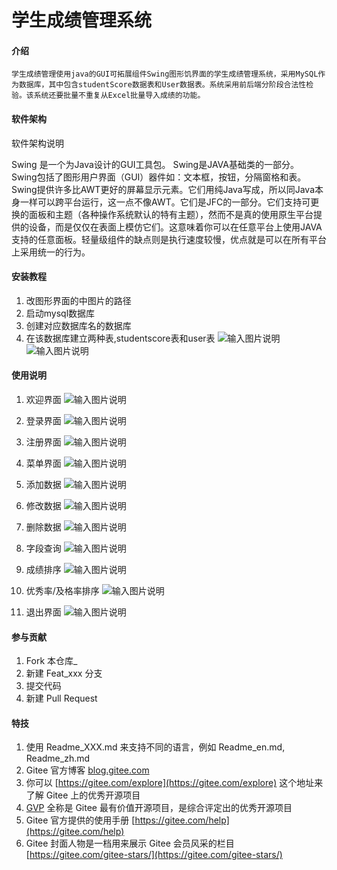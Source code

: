 # 学生成绩管理系统

#### 介绍
    学生成绩管理使用java的GUI可拓展组件Swing图形饥界面的学生成绩管理系统，采用MySQL作为数据库，其中包含studentScore数据表和User数据表。系统采用前后端分阶段合法性检验。该系统还要批量不重复从Excel批量导入成绩的功能。

#### 软件架构
软件架构说明

Swing 是一个为Java设计的GUI工具包。
Swing是JAVA基础类的一部分。
Swing包括了图形用户界面（GUI）器件如：文本框，按钮，分隔窗格和表。
Swing提供许多比AWT更好的屏幕显示元素。它们用纯Java写成，所以同Java本身一样可以跨平台运行，这一点不像AWT。它们是JFC的一部分。它们支持可更换的面板和主题（各种操作系统默认的特有主题），然而不是真的使用原生平台提供的设备，而是仅仅在表面上模仿它们。这意味着你可以在任意平台上使用JAVA支持的任意面板。轻量级组件的缺点则是执行速度较慢，优点就是可以在所有平台上采用统一的行为。


#### 安装教程

1.  改图形界面的中图片的路径
2.  启动mysql数据库
4.  创建对应数据库名的数据库
5.  在该数据库建立两种表,studentscore表和user表
![输入图片说明](https://images.gitee.com/uploads/images/2020/1224/103255_d9e6fb4d_5269204.png "屏幕截图.png")
![输入图片说明](https://images.gitee.com/uploads/images/2020/1224/103328_66038c4a_5269204.png "屏幕截图.png")

#### 使用说明

1.  欢迎界面
![输入图片说明](https://images.gitee.com/uploads/images/2020/1224/102918_287a05db_5269204.png "屏幕截图.png")

2.  登录界面
![输入图片说明](https://images.gitee.com/uploads/images/2020/1224/102942_6fff9211_5269204.png "屏幕截图.png")

3.  注册界面
![输入图片说明](https://images.gitee.com/uploads/images/2020/1224/103031_272b75b3_5269204.png "屏幕截图.png")

4.  菜单界面
![输入图片说明](https://images.gitee.com/uploads/images/2020/1224/103350_0bc07202_5269204.png "屏幕截图.png")

5.  添加数据
![输入图片说明](https://images.gitee.com/uploads/images/2020/1224/103421_e7606ec2_5269204.png "屏幕截图.png")

6.  修改数据
![输入图片说明](https://images.gitee.com/uploads/images/2020/1224/103444_eb90c009_5269204.png "屏幕截图.png")

7.  删除数据
![输入图片说明](https://images.gitee.com/uploads/images/2020/1224/103522_34d0b556_5269204.png "屏幕截图.png")

8.  字段查询
![输入图片说明](https://images.gitee.com/uploads/images/2020/1224/103557_5b0c23b7_5269204.png "屏幕截图.png")

9.  成绩排序
![输入图片说明](https://images.gitee.com/uploads/images/2020/1224/103626_3094729a_5269204.png "屏幕截图.png")

10. 优秀率/及格率排序
![输入图片说明](https://images.gitee.com/uploads/images/2020/1224/103700_27c884ed_5269204.png "屏幕截图.png")

11. 退出界面
![输入图片说明](https://images.gitee.com/uploads/images/2020/1224/103729_62bc9191_5269204.png "屏幕截图.png")


#### 参与贡献

1.  Fork 本仓库_
2.  新建 Feat_xxx 分支
3.  提交代码
4.  新建 Pull Request


#### 特技

1.  使用 Readme\_XXX.md 来支持不同的语言，例如 Readme\_en.md, Readme\_zh.md
2.  Gitee 官方博客 [blog.gitee.com](https://blog.gitee.com)
3.  你可以 [https://gitee.com/explore](https://gitee.com/explore) 这个地址来了解 Gitee 上的优秀开源项目
4.  [GVP](https://gitee.com/gvp) 全称是 Gitee 最有价值开源项目，是综合评定出的优秀开源项目
5.  Gitee 官方提供的使用手册 [https://gitee.com/help](https://gitee.com/help)
6.  Gitee 封面人物是一档用来展示 Gitee 会员风采的栏目 [https://gitee.com/gitee-stars/](https://gitee.com/gitee-stars/)
